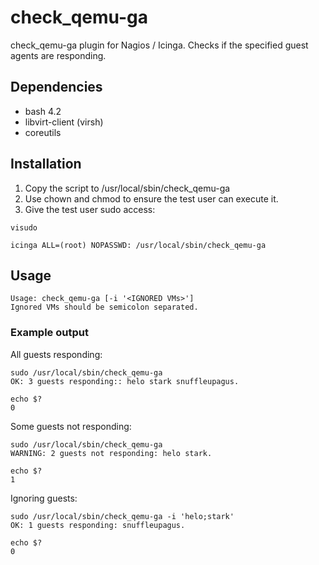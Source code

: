 # check_qemu-ga
check_qemu-ga plugin for Nagios / Icinga. Checks if the specified guest agents are responding.

## Dependencies
* bash 4.2
* libvirt-client (virsh)
* coreutils

## Installation
1. Copy the script to /usr/local/sbin/check_qemu-ga
1. Use chown and chmod to ensure the test user can execute it.
1. Give the test user sudo access:
```
visudo 
```
```
icinga ALL=(root) NOPASSWD: /usr/local/sbin/check_qemu-ga
``` 

## Usage
```
Usage: check_qemu-ga [-i '<IGNORED VMs>']
Ignored VMs should be semicolon separated.
```

### Example output
All guests responding:
```
sudo /usr/local/sbin/check_qemu-ga
OK: 3 guests responding:: helo stark snuffleupagus.

echo $?
0
```
Some guests not responding:
```
sudo /usr/local/sbin/check_qemu-ga
WARNING: 2 guests not responding: helo stark.

echo $?
1
```
Ignoring guests:
```
sudo /usr/local/sbin/check_qemu-ga -i 'helo;stark'
OK: 1 guests responding: snuffleupagus.

echo $?
0
```
